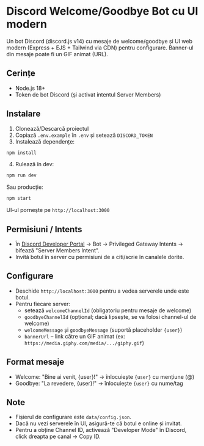 # Discord Welcome/Goodbye Bot cu UI modern

Un bot Discord (discord.js v14) cu mesaje de welcome/goodbye și UI web modern (Express + EJS + Tailwind via CDN) pentru configurare. Banner-ul din mesaje poate fi un GIF animat (URL).

## Cerințe
- Node.js 18+
- Token de bot Discord (și activat intentul Server Members)

## Instalare
1. Clonează/Descarcă proiectul
2. Copiază `.env.example` în `.env` și setează `DISCORD_TOKEN`
3. Instalează dependențe:

```bash
npm install
```

4. Rulează în dev:
```bash
npm run dev
```
Sau producție:
```bash
npm start
```

UI-ul pornește pe `http://localhost:3000`

## Permisiuni / Intents
- În [Discord Developer Portal](https://discord.com/developers/applications) → Bot → Privileged Gateway Intents → bifează "Server Members Intent".
- Invită botul în server cu permisiuni de a citi/scrie în canalele dorite.

## Configurare
- Deschide `http://localhost:3000` pentru a vedea serverele unde este botul.
- Pentru fiecare server:
  - setează `welcomeChannelId` (obligatoriu pentru mesaje de welcome)
  - `goodbyeChannelId` (opțional; dacă lipsește, se va folosi channel-ul de welcome)
  - `welcomeMessage` și `goodbyeMessage` (suportă placeholder `{user}`)
  - `bannerUrl` – link către un GIF animat (ex: `https://media.giphy.com/media/.../giphy.gif`)

## Format mesaje
- Welcome: "Bine ai venit, {user}!" → înlocuiește `{user}` cu mențiune (@)
- Goodbye: "La revedere, {user}!" → înlocuiește `{user}` cu nume/tag

## Note
- Fișierul de configurare este `data/config.json`.
- Dacă nu vezi serverele în UI, asigură-te că botul e online și invitat.
- Pentru a obține Channel ID, activează "Developer Mode" în Discord, click dreapta pe canal → Copy ID.
